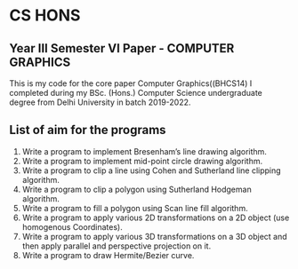# CS HONS

## Year III Semester VI Paper - COMPUTER GRAPHICS

This is my code for the core paper Computer Graphics((BHCS14) I completed during my BSc. (Hons.) Computer Science undergraduate degree from Delhi University in batch 2019-2022.

## List of aim for the programs

1. Write a program to implement Bresenham’s line drawing algorithm.
2. Write a program to implement mid-point circle drawing algorithm.
3. Write a program to clip a line using Cohen and Sutherland line clipping algorithm.
4. Write a program to clip a polygon using Sutherland Hodgeman algorithm.
5. Write a program to fill a polygon using Scan line fill algorithm.
6. Write a program to apply various 2D transformations on a 2D object (use homogenous Coordinates).
7. Write a program to apply various 3D transformations on a 3D object and then apply parallel and perspective projection on it.
8. Write a program to draw Hermite/Bezier curve.
